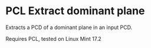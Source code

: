 # PCL Extract dominant plane

Extracts a PCD of a dominant plane in an input PCD.

Requires PCL, tested on Linux Mint 17.2

